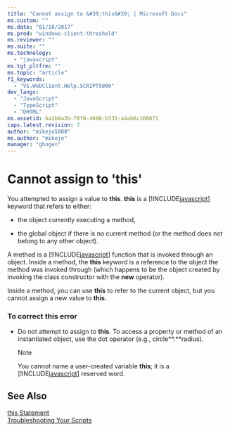 ```yaml
---
title: "Cannot assign to &#39;this&#39; | Microsoft Docs"
ms.custom: ""
ms.date: "01/18/2017"
ms.prod: "windows-client-threshold"
ms.reviewer: ""
ms.suite: ""
ms.technology: 
  - "javascript"
ms.tgt_pltfrm: ""
ms.topic: "article"
f1_keywords: 
  - "VS.WebClient.Help.SCRIPT5000"
dev_langs: 
  - "JavaScript"
  - "TypeScript"
  - "DHTML"
ms.assetid: ba2b0a2b-f0f8-4698-b335-a4ab6c166671
caps.latest.revision: 7
author: "mikejo5000"
ms.author: "mikejo"
manager: "ghogen"
---
```

# Cannot assign to &#39;this&#39;
You attempted to assign a value to **this**. **this** is a [!INCLUDE[javascript](../../javascript/includes/javascript-md.md)] keyword that refers to either:  
  
-   the object currently executing a method,  
  
-   the global object if there is no current method (or the method does not belong to any other object).  
  
 A method is a [!INCLUDE[javascript](../../javascript/includes/javascript-md.md)] function that is invoked through an object. Inside a method, the **this** keyword is a reference to the object the method was invoked through (which happens to be the object created by invoking the class constructor with the **new** operator).  
  
 Inside a method, you can use **this** to refer to the current object, but you cannot assign a new value to **this**.  
  
### To correct this error  
  
-   Do not attempt to assign to **this**. To access a property or method of an instantiated object, use the dot operator (e.g., circle**.**radius).  
  
    > [!NOTE]
    >  You cannot name a user-created variable **this**; it is a [!INCLUDE[javascript](../../javascript/includes/javascript-md.md)] reserved word.  
  
## See Also  
 [this Statement](../../javascript/reference/this-statement-javascript.md)   
 [Troubleshooting Your Scripts](../../javascript/advanced/troubleshooting-your-scripts-javascript.md)